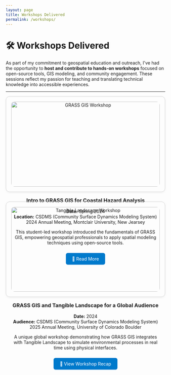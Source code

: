 ```yaml
---
layout: page
title: Workshops Delivered
permalink: /workshops/
---
```


# 🛠️ Workshops Delivered

As part of my commitment to geospatial education and outreach, I've had the opportunity to **host and contribute to hands-on workshops** focused on open-source tools, GIS modeling, and community engagement. These sessions reflect my passion for teaching and translating technical knowledge into accessible experiences.

---

<div style="display: flex; flex-wrap: wrap; gap: 30px; justify-content: center;">

<!-- Workshop 1 -->
<div style="flex: 1 1 400px; max-width: 600px; border: 1px solid #ccc; border-radius: 12px; padding: 16px; box-shadow: 0 2px 8px rgba(0,0,0,0.05); text-align: center;">
  <img src="/assets/img/workshops/grass_gis_workshop.jpg" alt="GRASS GIS Workshop" style="width: 100%; border-radius: 10px; margin-bottom: 10px;">
  <h3>Intro to GRASS GIS for Coastal Hazard Analysis</h3>
  <p><strong>Date:</strong> Spring 2024  <br>
     <strong>Location:</strong> CSDMS (Community Surface Dynamics Modeling System) 2024 Annual Meeting, Montclair University, New Jearsey</p>
  <p>This student-led workshop introduced the fundamentals of GRASS GIS, empowering geospatial professionals to apply spatial modeling techniques using open-source tools.</p>
  <a href="https://cnr.ncsu.edu/geospatial/news/2024/06/03/students-teach-grass-gis/" target="_blank" style="display:inline-block; margin-top:10px; padding:10px 20px; background-color:#007ACC; color:white; text-decoration:none; border-radius:6px;">🔗 Read More</a>
</div>

<!-- Workshop 2 -->
<div style="flex: 1 1 400px; max-width: 600px; border: 1px solid #ccc; border-radius: 12px; padding: 16px; box-shadow: 0 2px 8px rgba(0,0,0,0.05); text-align: center;">
  <img src="/assets/img/workshops/tangible_landscape.jpg" alt="Tangible Landscape Workshop" style="width: 100%; border-radius: 10px; margin-bottom: 10px;">
  <h3>GRASS GIS and Tangible Landscape for a Global Audience</h3>
  <p><strong>Date:</strong> 2024  <br>
     <strong>Audience:</strong> CSDMS (Community Surface Dynamics Modeling System) 2025 Annual Meeting, University of Colorado Boulder</p>
  <p>A unique global workshop demonstrating how GRASS GIS integrates with Tangible Landscape to simulate environmental processes in real time using physical interfaces.</p>
  <a href="https://cnr.ncsu.edu/geospatial/news/2024/06/03/students-teach-grass-gis/" target="_blank" style="display:inline-block; margin-top:10px; padding:10px 20px; background-color:#007ACC; color:white; text-decoration:none; border-radius:6px;">🔗 View Workshop Recap</a>
</div>

</div>
